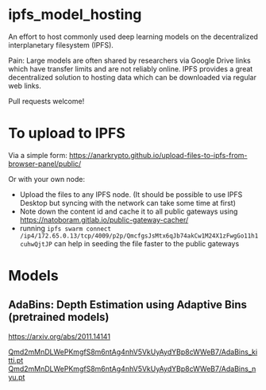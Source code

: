 # ipfs_model_hosting
An effort to host commonly used deep learning models on the decentralized interplanetary filesystem (IPFS). 

Pain: Large models are often shared by researchers via Google Drive links which have transfer limits and are not reliably online. IPFS provides a great decentralized solution to hosting data which can be downloaded via regular web links.

Pull requests welcome!

# To upload to IPFS

Via a simple form: https://anarkrypto.github.io/upload-files-to-ipfs-from-browser-panel/public/

Or with your own node:
- Upload the files to any IPFS node. (It should be possible to use IPFS Desktop but syncing with the network can take some time at first)
- Note down the content id and cache it to all public gateways using https://natoboram.gitlab.io/public-gateway-cacher/
- running `ipfs swarm connect /ip4/172.65.0.13/tcp/4009/p2p/QmcfgsJsMtx6qJb74akCw1M24X1zFwgGo11h1cuhwQjtJP` can help in seeding the file faster to the public gateways

# Models

## AdaBins: Depth Estimation using Adaptive Bins (pretrained models)
https://arxiv.org/abs/2011.14141

[Qmd2mMnDLWePKmgfS8m6ntAg4nhV5VkUyAydYBp8cWWeB7/AdaBins_kitti.pt](https://ipfs.io/ipfs/Qmd2mMnDLWePKmgfS8m6ntAg4nhV5VkUyAydYBp8cWWeB7/AdaBins_kitti.pt)
[Qmd2mMnDLWePKmgfS8m6ntAg4nhV5VkUyAydYBp8cWWeB7/AdaBins_nyu.pt](https://ipfs.io/ipfs/Qmd2mMnDLWePKmgfS8m6ntAg4nhV5VkUyAydYBp8cWWeB7/AdaBins_nyu.pt)

